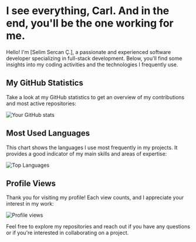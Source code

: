 # I see everything, Carl. And in the end, you'll be the one working for me.

Hello! I'm [Selim Sercan Ç.], a passionate and experienced software developer specializing in full-stack development. Below, you'll find some insights into my coding activities and the technologies I frequently use.

## My GitHub Statistics

Take a look at my GitHub statistics to get an overview of my contributions and most active repositories:

![Your GitHub stats](https://github-readme-stats.vercel.app/api?username=unknown1fsh&show_icons=true&theme=radical)

## Most Used Languages

This chart shows the languages I use most frequently in my projects. It provides a good indicator of my main skills and areas of expertise:

![Top Languages](https://github-readme-stats.vercel.app/api/top-langs/?username=unknown1fsh&layout=compact&theme=radical)

## Profile Views

Thank you for visiting my profile! Each view counts, and I appreciate your interest in my work:

![Profile views](https://komarev.com/ghpvc/?username=unknown1fsh&color=brightgreen)

Feel free to explore my repositories and reach out if you have any questions or if you're interested in collaborating on a project.

